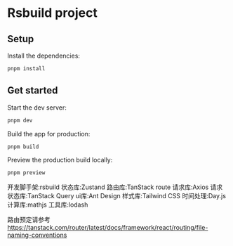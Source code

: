 # Rsbuild project

## Setup

Install the dependencies:

```bash
pnpm install
```

## Get started

Start the dev server:

```bash
pnpm dev
```

Build the app for production:

```bash
pnpm build
```

Preview the production build locally:

```bash
pnpm preview
```

开发脚手架:rsbuild
状态库:Zustand
路由库:TanStack route
请求库:Axios
请求状态库:TanStack Query
ui库:Ant Design
样式库:Tailwind CSS
时间处理:Day.js
计算库:mathjs
工具库:lodash

路由预定请参考
https://tanstack.com/router/latest/docs/framework/react/routing/file-naming-conventions